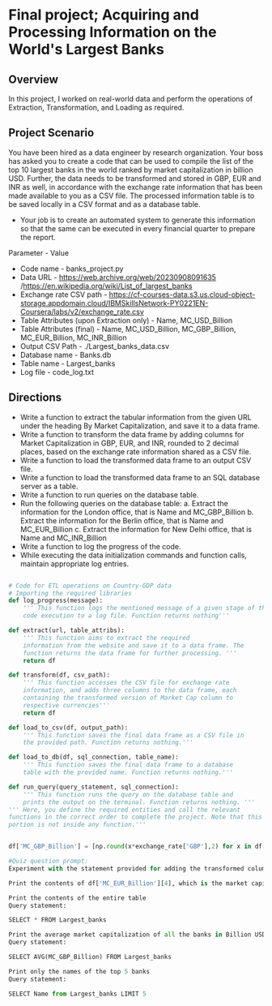 # Final project; Acquiring and Processing Information on the World's Largest Banks 

## Overview

In this project, I worked on real-world data and perform the operations of Extraction, Transformation, and Loading as required.

## Project Scenario
You have been hired as a data engineer by research organization. Your boss has asked you to create a code that can be used to compile the list of the top 10 largest banks in the world ranked by market capitalization in billion USD. Further, the data needs to be transformed and stored in GBP, EUR and INR as well, in accordance with the exchange rate information that has been made available to you as a CSV file. The processed information table is to be saved locally in a CSV format and as a database table.

- Your job is to create an automated system to generate this information so that the same can be executed in every financial quarter to prepare the report.

Parameter - Value
- Code name	- banks_project.py
- Data URL	- https://web.archive.org/web/20230908091635 /https://en.wikipedia.org/wiki/List_of_largest_banks
- Exchange rate CSV path	- https://cf-courses-data.s3.us.cloud-object-storage.appdomain.cloud/IBMSkillsNetwork-PY0221EN-Coursera/labs/v2/exchange_rate.csv
- Table Attributes (upon Extraction only)	- Name, MC_USD_Billion
- Table Attributes (final)	- Name, MC_USD_Billion, MC_GBP_Billion, MC_EUR_Billion, MC_INR_Billion
- Output CSV Path	- ./Largest_banks_data.csv
- Database name	- Banks.db
- Table name	- Largest_banks
- Log file	- code_log.txt

## Directions
- Write a function to extract the tabular information from the given URL under the heading By Market Capitalization, and save it to a data frame.
- Write a function to transform the data frame by adding columns for Market Capitalization in GBP, EUR, and INR, rounded to 2 decimal places, based on the exchange rate information shared as a CSV file.
- Write a function to load the transformed data frame to an output CSV file.
- Write a function to load the transformed data frame to an SQL database server as a table.
- Write a function to run queries on the database table.
- Run the following queries on the database table:
a. Extract the information for the London office, that is Name and MC_GBP_Billion
b. Extract the information for the Berlin office, that is Name and MC_EUR_Billion
c. Extract the information for New Delhi office, that is Name and MC_INR_Billion
- Write a function to log the progress of the code.
- While executing the data initialization commands and function calls, maintain appropriate log entries.


```python

# Code for ETL operations on Country-GDP data
# Importing the required libraries
def log_progress(message):
    ''' This function logs the mentioned message of a given stage of the
    code execution to a log file. Function returns nothing'''

def extract(url, table_attribs):
    ''' This function aims to extract the required
    information from the website and save it to a data frame. The
    function returns the data frame for further processing. '''
    return df

def transform(df, csv_path):
    ''' This function accesses the CSV file for exchange rate
    information, and adds three columns to the data frame, each
    containing the transformed version of Market Cap column to
    respective currencies'''
    return df

def load_to_csv(df, output_path):
    ''' This function saves the final data frame as a CSV file in
    the provided path. Function returns nothing.'''

def load_to_db(df, sql_connection, table_name):
    ''' This function saves the final data frame to a database
    table with the provided name. Function returns nothing.'''

def run_query(query_statement, sql_connection):
    ''' This function runs the query on the database table and
    prints the output on the terminal. Function returns nothing. '''
''' Here, you define the required entities and call the relevant
functions in the correct order to complete the project. Note that this
portion is not inside any function.'''


df['MC_GBP_Billion'] = [np.round(x*exchange_rate['GBP'],2) for x in df['MC_USD_Billion']]

#Quiz question prompt:
Experiment with the statement provided for adding the transformed columns to the dataframe. There will be a question on this in the quiz.

Print the contents of df['MC_EUR_Billion'][4], which is the market capitalization of the 5th largest bank in billion EUR. Note this value, as it will be the answer to a question in the final quiz.

Print the contents of the entire table
Query statement:

SELECT * FROM Largest_banks

Print the average market capitalization of all the banks in Billion USD.
Query statement:

SELECT AVG(MC_GBP_Billion) FROM Largest_banks

Print only the names of the top 5 banks
Query statement:

SELECT Name from Largest_banks LIMIT 5

```